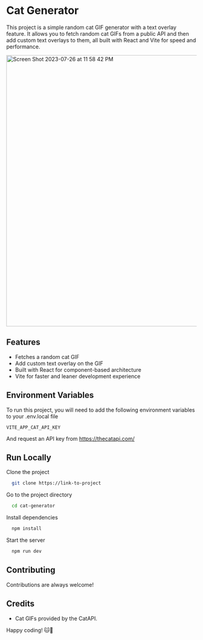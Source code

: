 # Cat Generator

This project is a simple random cat GIF generator with a text overlay feature. It allows you to fetch random cat GIFs from a public API and then add custom text overlays to them, all built with React and Vite for speed and performance.

<img width="717" alt="Screen Shot 2023-07-26 at 11 58 42 PM" src="https://github.com/elliezub/cat-generator/assets/112726692/c072d728-6404-43d7-a3f3-e9859874ff19">

## Features

- Fetches a random cat GIF
- Add custom text overlay on the GIF
- Built with React for component-based architecture
- Vite for faster and leaner development experience
  
## Environment Variables

To run this project, you will need to add the following environment variables to your .env.local file

`VITE_APP_CAT_API_KEY`

And request an API key from https://thecatapi.com/

## Run Locally

Clone the project

```bash
  git clone https://link-to-project
```

Go to the project directory

```bash
  cd cat-generator
```

Install dependencies

```bash
  npm install
```

Start the server

```bash
  npm run dev
```

## Contributing

Contributions are always welcome!

## Credits

- Cat GIFs provided by the CatAPI.

Happy coding! 🐱🎉
